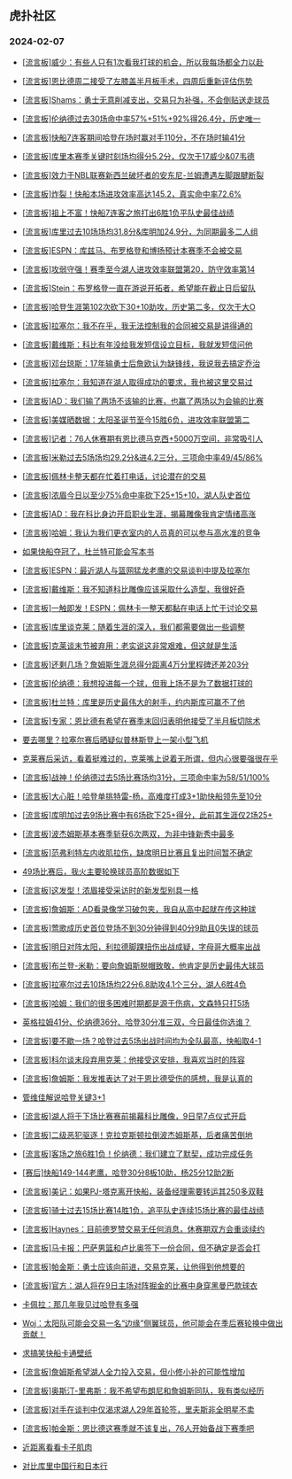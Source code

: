 ## 虎扑社区 
### 2024-02-07

+ [[流言板]威少：有些人只有1次看我打球的机会，所以我每场都全力以赴](https://bbs.hupu.com/624656926.html)

+ [[流言板]恩比德周二接受了左膝盖半月板手术，四周后重新评估伤势](https://bbs.hupu.com/624665940.html)

+ [[流言板]Shams：勇士无意削减支出，交易只为补强，不会倒贴送走球员](https://bbs.hupu.com/624665369.html)

+ [[流言板]伦纳德过去30场命中率57%+51%+92%得26.4分，历史唯一](https://bbs.hupu.com/624664686.html)

+ [[流言板]快船7连客期间哈登在场时赢对手110分，不在场时输41分](https://bbs.hupu.com/624664777.html)

+ [[流言板]库里本赛季关键时刻场均得分5.2分，仅次于17威少&07韦德](https://bbs.hupu.com/624665017.html)

+ [[流言板]效力于NBL联赛新西兰破坏者的安东尼-兰姆遭遇左脚跟腱断裂](https://bbs.hupu.com/624665657.html)

+ [[流言板]炸裂！快船本场进攻效率高达145.2，真实命中率72.6%](https://bbs.hupu.com/624664664.html)

+ [[流言板]祖上不富！快船7连客之旅打出6胜1负平队史最佳战绩](https://bbs.hupu.com/624664918.html)

+ [[流言板]库里过去10场场均31.8分&库明加24.9分，为同期最多二人组](https://bbs.hupu.com/624665272.html)

+ [[流言板]ESPN：库兹马、布罗格登和博扬预计本赛季不会被交易](https://bbs.hupu.com/624664521.html)

+ [[流言板]攻弱守强！赛季至今湖人进攻效率联盟第20，防守效率第14](https://bbs.hupu.com/624664308.html)

+ [[流言板]Stein：布罗格登一直在游说开拓者，希望能在截止日后留队](https://bbs.hupu.com/624665808.html)

+ [[流言板]哈登生涯第102次砍下30+10助攻，历史第二多，仅次于大O](https://bbs.hupu.com/624665493.html)

+ [[流言板]拉塞尔：我不在乎，我无法控制我的合同被交易是讲得通的](https://bbs.hupu.com/624662888.html)

+ [[流言板]戴维斯：科比有年没给我发短信设立目标，我就发短信问他](https://bbs.hupu.com/624661970.html)

+ [[流言板]邓台琼斯：17年输勇士后詹欧认为缺锋线，我说我去搞定乔治](https://bbs.hupu.com/624660343.html)

+ [[流言板]拉塞尔：我知道在湖人取得成功的要求，我也被这里交易过](https://bbs.hupu.com/624662972.html)

+ [[流言板]AD：我们输了两场不该输的比赛，也赢了两场以为会输的比赛](https://bbs.hupu.com/624660862.html)

+ [[流言板]美媒晒数据：太阳圣诞节至今15胜6负，进攻效率联盟第二](https://bbs.hupu.com/624665612.html)

+ [[流言板]记者：76人休赛期有恩比德马克西+5000万空间，非常吸引人](https://bbs.hupu.com/624666058.html)

+ [[流言板]米勒过去5场场均29.2分&进4.2三分，三项命中率49/45/86%](https://bbs.hupu.com/624665400.html)

+ [[流言板]佩林卡整天都在忙着打电话，讨论潜在的交易](https://bbs.hupu.com/624659508.html)

+ [[流言板]浓眉今日以至少75%命中率砍下25+15+10，湖人队史首位](https://bbs.hupu.com/624665554.html)

+ [[流言板]AD：我在科比身边开启职业生涯，揭幕雕像我肯定情绪高涨](https://bbs.hupu.com/624662138.html)

+ [[流言板]哈姆：我认为我们更衣室内的人员真的可以参与高水准的竞争](https://bbs.hupu.com/624664126.html)

+ [如果快船夺冠了，杜兰特可能会写本书](https://bbs.hupu.com/624659510.html)

+ [[流言板]ESPN：最近湖人与篮网猛龙老鹰的交易谈判中提及拉塞尔](https://bbs.hupu.com/624658854.html)

+ [[流言板]戴维斯：我不知道科比雕像应该采取什么造型，我很好奇](https://bbs.hupu.com/624661397.html)

+ [[流言板]一触即发！ESPN：佩林卡一整天都黏在电话上忙于讨论交易](https://bbs.hupu.com/624658782.html)

+ [[流言板]库里谈克莱：随着生涯的深入，我们都需要做出一些调整](https://bbs.hupu.com/624659116.html)

+ [[流言板]克莱谈末节被弃用：老实说这非常艰难，但这就是生活](https://bbs.hupu.com/624658911.html)

+ [[流言板]还剩几场？詹姆斯生涯总得分距离4万分里程碑还差203分](https://bbs.hupu.com/624658661.html)

+ [[流言板]伦纳德：我想投进每一个球，但我上场不是为了数据打球的](https://bbs.hupu.com/624657347.html)

+ [[流言板]杜兰特：库里是历史最伟大的射手，约内斯库可赢不了他](https://bbs.hupu.com/624657353.html)

+ [[流言板]专家：恩比德有希望在赛季末回归表明他接受了半月板切除术](https://bbs.hupu.com/624666229.html)

+ [要去哪里？拉塞尔赛后晒疑似普林斯登上一架小型飞机](https://bbs.hupu.com/624657268.html)

+ [克莱赛后采访，看着挺难过的，克莱嘴上说着无所谓，但内心很要强很在乎](https://bbs.hupu.com/624657510.html)

+ [[流言板]战神！伦纳德过去5场比赛场均31分，三项命中率为58/51/100%](https://bbs.hupu.com/624656573.html)

+ [[流言板]大心脏！哈登单挑特雷-杨，高难度打成3+1助快船领先至10分](https://bbs.hupu.com/624653762.html)

+ [[流言板]库明加过去9场比赛中有6场砍下25+得分，此前其生涯仅2场25+](https://bbs.hupu.com/624656991.html)

+ [[流言板]波杰姆斯基本赛季斩获6次两双，为非中锋新秀中最多](https://bbs.hupu.com/624665134.html)

+ [[流言板]范弗利特左内收肌拉伤，缺席明日比赛且复出时间暂不确定](https://bbs.hupu.com/624666149.html)

+ [49场比赛后，我火主要轮换球员高阶数据如下](https://bbs.hupu.com/624657974.html)

+ [[流言板]这发型！浓眉接受采访时的新发型别具一格](https://bbs.hupu.com/624656579.html)

+ [[流言板]詹姆斯：AD看录像学习破包夹，我自从高中起就在传这种球](https://bbs.hupu.com/624658494.html)

+ [[流言板]莺歌成历史首位登场不到30分钟得到40分9助且0失误的球员](https://bbs.hupu.com/624656416.html)

+ [[流言板]明日对阵太阳，利拉德脚踝扭伤出战成疑，字母哥大概率出战](https://bbs.hupu.com/624666258.html)

+ [[流言板]布兰登-米勒：要向詹姆斯脱帽致敬，他肯定是历史最伟大球员](https://bbs.hupu.com/624655948.html)

+ [[流言板]拉塞尔过去10场场均22分6.8助攻4.1个三分，湖人6胜4负](https://bbs.hupu.com/624666383.html)

+ [[流言板]哈姆：我们的很多困难时期都是源于伤病，文森特只打5场](https://bbs.hupu.com/624660253.html)

+ [英格拉姆41分、伦纳德36分、哈登30分准三双，今日最佳你选谁？](https://bbs.hupu.com/624655163.html)

+ [[流言板]要不歇一场？哈登过去5场出战时间均为全队最高，快船取4-1](https://bbs.hupu.com/624655892.html)

+ [[流言板]科尔谈末段弃用克莱：他接受这安排，我喜欢当时的阵容](https://bbs.hupu.com/624655997.html)

+ [[流言板]詹姆斯：我发推表达了对于恩比德受伤的感想，我是认真的](https://bbs.hupu.com/624656941.html)

+ [管维佳解说哈登关键3+1](https://bbs.hupu.com/624655546.html)

+ [[流言板]湖人将于下场比赛赛前揭幕科比雕像，9日早7点仪式开启](https://bbs.hupu.com/624653401.html)

+ [[流言板]二级恶犯驱逐！克拉克斯顿拉倒波杰姆斯基，后者痛苦倒地](https://bbs.hupu.com/624653776.html)

+ [[流言板]客场之旅6胜1负！伦纳德：我们建立了默契，成功完成任务](https://bbs.hupu.com/624658386.html)

+ [[赛后]快船149-144老鹰，哈登30分8板10助，杨25分12助2断](https://bbs.hupu.com/624654234.html)

+ [[流言板]美记：如果PJ-塔克离开快船，装备经理需要转运其250多双鞋](https://bbs.hupu.com/624667175.html)

+ [[流言板]骑士过去15场比赛14胜1负，追平队史连续15场比赛的最佳战绩](https://bbs.hupu.com/624666767.html)

+ [[流言板]Haynes：目前德罗赞交易无任何消息，休赛期双方会重谈续约](https://bbs.hupu.com/624666512.html)

+ [[流言板]马卡报：巴萨男篮和卢比奥签下一份合同，但不确定是否会打](https://bbs.hupu.com/624665494.html)

+ [[流言板]帕金斯：勇士应该向前进，交易克莱，让他得到他想要的](https://bbs.hupu.com/624667099.html)

+ [[流言板]官方：湖人将在9日主场对阵掘金的比赛中身穿黑曼巴款球衣](https://bbs.hupu.com/624667419.html)

+ [卡佩拉：那几年我见过哈登有多强](https://bbs.hupu.com/624662122.html)

+ [Woj：太阳队可能会交易一名“边缘”侧翼球员，他可能会在季后赛轮换中做出贡献！](https://bbs.hupu.com/624666298.html)

+ [求搞笑快船卡通壁纸](https://bbs.hupu.com/624666029.html)

+ [[流言板]詹姆斯希望湖人全力投入交易，但小修小补的可能性增加](https://bbs.hupu.com/624667720.html)

+ [[流言板]奥斯汀-里弗斯：我不希望布朗尼和詹姆斯同队，我有类似经历](https://bbs.hupu.com/624667370.html)

+ [[流言板]对手在谈判中仅渴求湖人29年首轮签，里夫斯非全明星不卖](https://bbs.hupu.com/624667798.html)

+ [[流言板]帕金斯：恩比德这赛季就不该复出，76人开始备战下赛季吧](https://bbs.hupu.com/624667533.html)

+ [近距离看看卡子肌肉](https://bbs.hupu.com/624658697.html)

+ [对比库里中国行和日本行](https://bbs.hupu.com/624658370.html)

